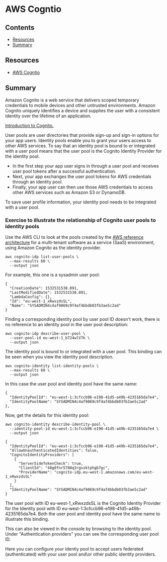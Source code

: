 # AWS Cogntio

## Contents

- [Resources](#Resources)
- [Summary](#Summary)

## Resources

- [AWS Cogntio](https://aws.amazon.com/cognito)

## Summary

Amazon Cognito is a web service that delivers scoped temporary credentials to
mobile devices and other untrusted environments. Amazon Cognito uniquely
identifies a device and supplies the user with a consistent identity over the
lifetime of an application.

[Introduction to Cognito.](
https://docs.aws.amazon.com/cognito/latest/developerguide/what-is-amazon-cognito.html)

User pools are user directories that provide sign-up and sign-in options for
your app users. Identity pools enable you to grant your users access to other
AWS services. To say that an identity pool is bound to or integrated with a
user pool means that the user pool is the Cognito Identity Provider for the
identity pool.

- In the first step your app user signs in through a user pool and receives
  user pool tokens after a successful authentication.
- Next, your app exchanges the user pool tokens for AWS credentials through an
  identity pool.
- Finally, your app user can then use those AWS credentials to access other AWS
  services such as Amazon S3 or DynamoDB.

To save user profile information, your identity pool needs to be integrated
with a user pool.

### Exercise to illustrate the relationship of Cognito user pools to identity pools

Use the AWS CLI to look at the pools created by the
[AWS reference architecture](
  https://github.com/aws-quickstart/saas-identity-cognito)
for a multi-tenant software as a service (SaaS) environment, using Amazon
Cognito as the identity provider.

    aws cognito-idp list-user-pools \
      --max-results 60 \
      --output json

For example, this one is a sysadmin user pool:

    {
      "CreationDate": 1532531538.091,
      "LastModifiedDate": 1532531538.091,
      "LambdaConfig": {},
      "Id": "eu-west-1_xRwxzdsSL",
      "Name": "SYSADMIN4c4af9069c9f4af4bbdb03fb3ae5c2ad"
    }

Finding a corresponding identity pool by user pool ID doesn't work, there is no
reference to an identity pool in the user pool description:

    aws cognito-idp describe-user-pool \
      --user-pool-id eu-west-1_b724wlV7k \
      --output json

The identity pool is bound to or integrated with a user pool. This binding
can be seen when you view the identity pool description.

    aws cognito-identity list-identity-pools \
      --max-results 60 \
      --output json

In this case the user pool and identity pool have the same name:

    {
      "IdentityPoolId": "eu-west-1:3cfccb96-e198-41d5-a49b-4235165da7e4",
      "IdentityPoolName": "SYSADMIN4c4af9069c9f4af4bbdb03fb3ae5c2ad"
    },

Now, get the details for this identity pool:

    aws cognito-identity describe-identity-pool \
      --identity-pool-id eu-west-1:3cfccb96-e198-41d5-a49b-4235165da7e4 \
      --output json

    {
      "IdentityPoolId": "eu-west-1:3cfccb96-e198-41d5-a49b-4235165da7e4",
      "AllowUnauthenticatedIdentities": false,
      "CognitoIdentityProviders": [
        {
          "ServerSideTokenCheck": true,
          "ClientId": "48g0fnr5780q3rgvsktphgb7gc",
          "ProviderName": "cognito-idp.eu-west-1.amazonaws.com/eu-west-1_xRwxzdsSL"
        }
      ],
      "IdentityPoolName": "SYSADMIN4c4af9069c9f4af4bbdb03fb3ae5c2ad"
    }

The user pool with ID eu-west-1_xRwxzdsSL is the Cognito Identity Provider for
the Identity pool with ID eu-west-1:3cfccb96-e198-41d5-a49b-4235165da7e4. Both
the user pool and identity pool have the same name to illustrate this binding.

This can also be viewed in the console by browsing to the identity pool. Under
"Authentication providers" you can see the corresponding user pool ID.

Here you can configure your identiy pool to accept users federated
(authenticated) with your user pool and\or other public identity providers.

